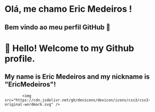 # Olá, me chamo Eric Medeiros ! 
## Bem vindo ao meu perfil GitHub 👋

# 👋 Hello! Welcome to my Github profile.
## My name is Eric Medeiros and my nickname is "EricMedeiros"!
<link rel="stylesheet" href="https://cdn.jsdelivr.net/gh/devicons/devicon@v2.15.1/devicon.min.css">

            <img src="https://cdn.jsdelivr.net/gh/devicons/devicon/icons/css3/css3-original-wordmark.svg" />
          

